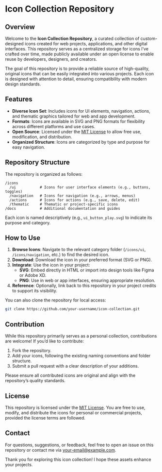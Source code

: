 # Icon Collection Repository

## Overview
Welcome to the **Icon Collection Repository**, a curated collection of custom-designed icons created for web projects, applications, and other digital interfaces. This repository serves as a centralized storage for icons I’ve crafted over time, made publicly available under an open license to enable reuse by developers, designers, and creators.

The goal of this repository is to provide a reliable source of high-quality, original icons that can be easily integrated into various projects. Each icon is designed with attention to detail, ensuring compatibility with modern design standards.

## Features
- **Diverse Icon Set**: Includes icons for UI elements, navigation, actions, and thematic graphics tailored for web and app development.
- **Formats**: Icons are available in SVG and PNG formats for flexibility across different platforms and use cases.
- **Open Source**: Licensed under the [MIT License](#license) to allow free use, modification, and distribution.
- **Organized Structure**: Icons are categorized by type and purpose for easy navigation.

## Repository Structure
The repository is organized as follows:
```
/icons
  /ui           # Icons for user interface elements (e.g., buttons, toggles)
  /navigation   # Icons for navigation (e.g., arrows, menus)
  /actions      # Icons for actions (e.g., save, delete, edit)
  /thematic     # Thematic or project-specific icons
/docs           # Additional documentation and guides
```

Each icon is named descriptively (e.g., `ui_button_play.svg`) to indicate its purpose and category.

## How to Use
1. **Browse Icons**: Navigate to the relevant category folder (`/icons/ui`, `/icons/navigation`, etc.) to find the desired icon.
2. **Download**: Download the icon in your preferred format (SVG or PNG).
3. **Integrate**: Use the icon in your project:
   - **SVG**: Embed directly in HTML or import into design tools like Figma or Adobe XD.
   - **PNG**: Use in web or app interfaces, ensuring appropriate resolution.
4. **Reference**: Optionally, link back to this repository in your project credits to support its visibility.

You can also clone the repository for local access:
```bash
git clone https://github.com/your-username/icon-collection.git
```

## Contribution
While this repository primarily serves as a personal collection, contributions are welcome! If you’d like to contribute:
1. Fork the repository.
2. Add your icons, following the existing naming conventions and folder structure.
3. Submit a pull request with a clear description of your additions.

Please ensure all contributed icons are original and align with the repository’s quality standards.

## License
This repository is licensed under the [MIT License](LICENSE). You are free to use, modify, and distribute the icons for personal or commercial projects, provided the license terms are followed.

## Contact
For questions, suggestions, or feedback, feel free to open an issue on this repository or contact me via [your-email@example.com](mailto:your-email@example.com).

Thank you for exploring this icon collection! I hope these assets enhance your projects.